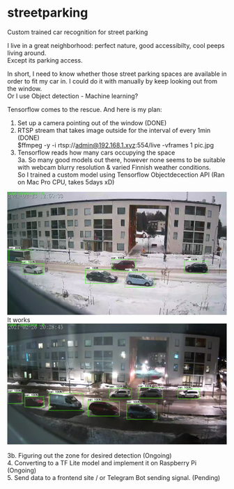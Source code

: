 # streetparking
Custom trained car recognition for street parking

I live in a great neighborhood: perfect nature, good accessibilty, cool peeps living around. <br>
Except its parking access.

In short, I need to know whether those street parking spaces are available in order to fit my car in.
I could do it with manually by keep looking out from the window.<br>
Or I use Object detection - Machine learning?



Tensorflow comes to the rescue. And here is my plan:
1. Set up a camera pointing out of the window (DONE)
2. RTSP stream that takes image outside for the interval of every 1min (DONE) <br>
 $ffmpeg -y -i rtsp://admin@192.168.1.xyz:554/live -vframes 1 pic.jpg <br>
3. Tensorflow reads how many cars occupying the space <br>
3a. So many good models out there, however none seems to be suitable with webcam blurry resolution & varied Finnish weather conditions.<br>
 So I trained a custom model using Tensorflow Objectdecection API (Ran on Mac Pro CPU, takes 5days xD)  <br>
 
 ![alt text](https://github.com/dannykhoai/streetparking/blob/master/snow%20ok.png?raw=true)
 It works <br>
 ![alt text](https://github.com/dannykhoai/streetparking/blob/master/dark%20ok.png?raw=true)

 
3b. Figuring out the zone for desired detection (Ongoing) <br>
4. Converting to a TF Lite model and implement it on Raspberry Pi (Ongoing) <br>
5. Send data to a frontend site / or Telegram Bot sending signal. (Pending) <br>

